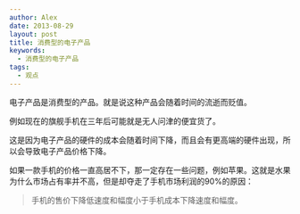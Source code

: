 ```yaml
---
author: Alex
date: 2013-08-29
layout: post
title: 消费型的电子产品
keywords: 
  - 消费型的电子产品
tags:
  - 观点
---
```


电子产品是消费型的产品。就是说这种产品会随着时间的流逝而贬值。

例如现在的旗舰手机在三年后可能就是无人问津的便宜货了。

这是因为电子产品的硬件的成本会随着时间下降，而且会有更高端的硬件出现，所以会导致电子产品价格下降。

如果一款手机的价格一直高居不下，那一定存在一些问题，例如苹果。这就是水果为什么市场占有率并不高，但是却夺走了手机市场利润的90%的原因：

>手机的售价下降低速度和幅度小于手机成本下降速度和幅度。
